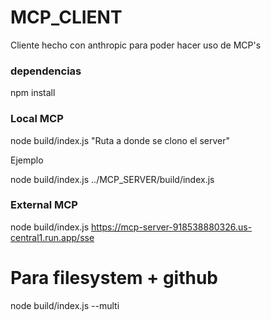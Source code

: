 # MCP_CLIENT
Cliente hecho con anthropic para poder hacer uso de MCP's

### dependencias
npm install


### Local MCP
node build/index.js "Ruta a donde se clono el server"

Ejemplo

node build/index.js ../MCP_SERVER/build/index.js


### External MCP

node build/index.js https://mcp-server-918538880326.us-central1.run.app/sse

# Para filesystem + github
node build/index.js --multi